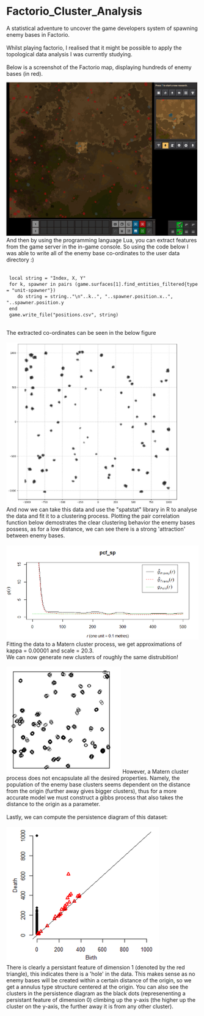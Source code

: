 # Factorio_Cluster_Analysis
A statistical adventure to uncover the game developers system of spawning enemy bases in Factorio. <br/>
<br/>
Whilst playing factorio, I realised that it might be possible to apply the topological data analysis I was currently studying. <br/>
<br/>
Below is a screenshot of the Factorio map, displaying hundreds of enemy bases (in red). <br/>

<img src="factorio_screenshot.png" alt="Factorio Screenshot" width="500"/>
<br/>
And then by using the programming language Lua, you can extract features from the game server in the in-game console.
So using the code below I was able to write all of the enemy base co-ordinates to the user data directory :) <br/>

<br/>

```
 local string = "Index, X, Y"
 for k, spawner in pairs (game.surfaces[1].find_entities_filtered{type = "unit-spawner"})
    do string = string.."\n"..k..", "..spawner.position.x..", "..spawner.position.y
 end 
 game.write_file("positions.csv", string)
```
<br/>
The extracted co-ordinates can be seen in the below figure
 <br/>
 <br/>
<img src="factorio_data_plot.png" alt="Factorio data plot" width="450"/>
<br/>
And now we can take this data and use the "spatstat" library in R to analyse the data and fit it to a clustering process.
Plotting the pair correlation function below demostrates the clear clustering behavior the enemy bases possess, as for a low
distance, we can see there is a strong 'attraction' between enemy bases. <br/>
<br/>
<img src="pcf_factorio.PNG" alt="pcf" width="550"/>
<br/>
Fitting the data to a Matern cluster process, we get approximations of kappa = 0.00001 and scale = 20.3. <br/>
We can now generate new clusters of roughly the same distrubition!
<br/>
<br/>
<img src="sim_clust.PNG" alt="pcf" width="300"/>
However, a Matern cluster process does not encapsulate all the desired properties. Namely, the population of the enemy base clusters
seems dependent on the distance from the origin (further away gives bigger clusters), thus for a more accurate model we must
construct a gibbs process that also takes the distance to the origin as a parameter. <br/>
<br/>
Lastly, we can compute the persistence diagram of this dataset: 
<br/>
<br/>
<img src="persistence_diagram_factorio.PNG" alt="pcf" width="400"/>
<br/>
There is clearly a persistant feature of dimension 1 (denoted by the red triangle), this indicates there is a 'hole' in the data. This makes sense as no enemy 
bases will be created within a certain distance of the origin, so we get a annulus type structure centered at the origin. You can also see the clusters in the 
persistence diagram as the black dots (represenenting a persistant feature of dimension 0) climbing up the y-axis (the higher up the cluster on the y-axis, the further away it is from any other cluster).
